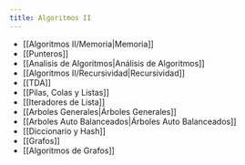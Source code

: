 ```yaml
---
title: Algoritmos II
---
```

- [[Algoritmos II/Memoria|Memoria]]
- [[Punteros]]
- [[Analisis de Algoritmos|Análisis de Algoritmos]]
- [[Algoritmos II/Recursividad|Recursividad]]
- [[TDA]]
- [[Pilas, Colas y Listas]]
- [[Iteradores de Lista]]
- [[Arboles Generales|Árboles Generales]]
- [[Arboles Auto Balanceados|Árboles Auto Balanceados]]
- [[Diccionario y Hash]]
- [[Grafos]]
- [[Algoritmos de Grafos]]
